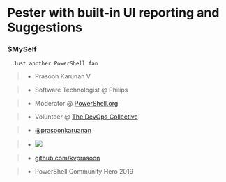 
# Pester with built-in UI reporting and Suggestions


### $MySelf

      Just another PowerShell fan

  >- Prasoon Karunan V

  >- Software Technologist @ Philips

  >- Moderator @ [PowerShell.org](www.powershell.org)

  >- Volunteer @ [The DevOps Collective](www.DevopsCollective.org)

  >- [@prasoonkaruanan](twitter.com/prasoonkarunan)

  >- <a href="https://stackoverflow.com/users/4980370/prasoon-karunan-v"><img src="https://stackoverflow.com/users/flair/4980370.png"></a>

  >- [github.com/kvprasoon](github.com/kvprasoon)

  >- PowerShell Community Hero 2019
